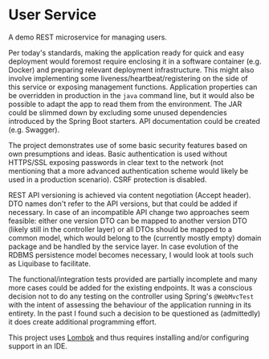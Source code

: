 # User Service

A demo REST microservice for managing users.

Per today's standards, making the application ready for quick and easy deployment would foremost require enclosing it in a software container (e.g. Docker) and preparing relevant deployment infrastructure. This might also involve implementing some liveness/heartbeat/registering on the side of this service or exposing management functions. Application properties can be overridden in production in the `java` command line, but it would also be possible to adapt the app to read them from the environment. The JAR could be slimmed down by excluding some unused dependencies introduced by the Spring Boot starters. API documentation could be created (e.g. Swagger).

The project demonstrates use of some basic security features based on own presumptions and ideas. Basic authentication is used without HTTPS/SSL exposing passwords in clear text to the network (not mentioning that a more advanced authentication scheme would likely be used in a production scenario). CSRF protection is disabled.

REST API versioning is achieved via content negotiation (Accept header). DTO names don't refer to the API versions, but that could be added if necessary. In case of an incompatible API change two approaches seem feasible: either one version DTO can be mapped to another version DTO (likely still in the controller layer) or all DTOs should be mapped to a common model, which would belong to the (currently mostly empty) domain package and be handled by the service layer. In case evolution of the RDBMS persistence model becomes necessary, I would look at tools such as Liquibase to facilitate.

The functional/integration tests provided are partially incomplete and many more cases could be added for the existing endpoints. It was a conscious decision not to do any testing on the controller using Spring's `@WebMvcTest` with the intent of assessing the behaviour of the application running in its entirety. In the past I found such a decision to be questioned as (admittedly) it does create additional programming effort.  

This project uses [Lombok](https://projectlombok.org/) and thus requires installing and/or configuring support in an IDE.


